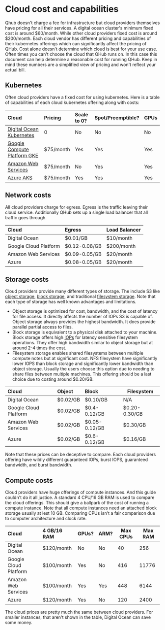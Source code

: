 # Cloud cost and capabilities

Qhub doesn't charge a fee for infrastructure but cloud providers themselves have pricing for all their services. A digital ocean cluster's minimum fixed cost is around \$60/month. While other cloud providers fixed cost is around \$200/month. Each cloud vendor has different pricing and capabilities of their kubernetes offerings which can significantly affect the pricing of QHub. Cost alone doesn't determine which cloud is best for your use case. Often times you can't choose the cloud that QHub runs on. In this case this document can help determine a reasonable cost for running QHub. Keep in mind these numbers are a simplified view of pricing and won't reflect your actual bill.

## Kubernetes

Often cloud providers have a fixed cost for using kubernetes. Here is a table of capabilities of each cloud kubernetes offering along with costs:

| Cloud                                                                         | Pricing   | Scale to 0? | Spot/Preemptible? | GPUs |
|:------------------------------------------------------------------------------|:----------|:------------|------------------|:-----|
| [Digital Ocean Kubernetes](https://www.digitalocean.com/products/kubernetes/) | 0         | No          | No               | No   |
| [Google Compute Platform GKE](https://cloud.google.com/kubernetes-engine/)    | $75/month | Yes         | Yes              | Yes  |
| [Amazon Web Services](https://aws.amazon.com/eks/)                            | $75/month | No          | Yes              | Yes  |
| [Azure AKS](https://azure.microsoft.com/en-us/services/kubernetes-service/)   | $75/month | Yes         | Yes              | Yes  |

## Network costs

All cloud providers charge for egress. Egress is the traffic leaving their cloud service. Additionally QHub sets up a single load balancer that all traffic goes through.

| Cloud                 | Egress        | Load Balancer |
|:----------------------|:--------------|:--------------|
| Digital Ocean         | $0.01/GB      | $10/month     |
| Google Cloud Platform | $0.12-0.08/GB | $200/month    |
| Amazon Web Services   | $0.09-0.05/GB | $20/month     |
| Azure                 | $0.08-0.05/GB | $20/month     |

## Storage costs

Cloud providers provide many different types of storage. The include S3 like [object storage](https://en.wikipedia.org/wiki/Object_storage), [block storage](https://en.wikipedia.org/wiki/Block_(data_storage)), and traditional [filesystem storage](https://en.wikipedia.org/wiki/File_system). Note that each type of storage has well known advantages and limitations.

- Object storage is optimized for cost, bandwidth, and the cost of latency for file access. It directly affects the number of IOPs S3 is capable of. Object storage always provides the highest bandwidth. It does provide parallel partial access to files.
- Block storage is equivalent to a physical disk attached to your machine. Block storage offers high [IOPs](https://en.wikipedia.org/wiki/IOPS) for latency sensitive filesystem operations. They offer high bandwidth similar to object storage but at around 2-4 times the cost.
- Filesystem storage enables shared filesystems between multiple compute notes but at significant cost. NFS filesystem have significantly lower IOPS than block storage and significantly lower bandwidth than object storage. Usually the users choose this option due to needing to share files between multiple machines. This offering should be a last choice due to costing around $0.20/GB.

| Cloud                 | Object   | Block         | Filesystem                       |
|:----------------------|:---------|:--------------|----------------------------------|
| Digital Ocean         | $0.02/GB | $0.10/GB      | N/A                              |
| Google Cloud Platform | $0.02/GB | $0.4-0.12/GB  | \$0.20-0.30/GB |
| Amazon Web Services   | $0.02/GB | $0.05-0.12/GB | $0.30/GB                         |
| Azure                 | $0.02/GB | $0.6-0.12/GB  | $0.16/GB                         |

Note that these prices can be deceptive to compare. Each cloud providers offering have wildly different guaranteed IOPs, burst IOPS, guaranteed bandwidth, and burst bandwidth.

## Compute costs

Cloud providers have huge offerings of compute instances. And this guide couldn't do it all justice. A standard 4 CPU/16 GB RAM is used to compare the cloud offerings. This should give a ballpark of the cost of running a compute instance. Note that all compute instances need an attached block storage usually at lest 10 GB. Comparing CPUs isn't a fair comparison due to computer architecture and clock rate.

| Cloud                 | 4 GB/16 RAM  | GPUs? | ARM? | Max CPUs | Max RAM |
|:----------------------|:-----------|:------|------|-----------------|---------|
| Digital Ocean         | $120/month | No    | No   | 40              | 256     |
| Google Cloud Platform | $100/month | Yes   | No   | 416             | 11776   |
| Amazon Web Services   | $100/month | Yes   | Yes  | 448             | 6144    |
| Azure                 | $120/month | Yes   | No   | 120             | 2400    |

The cloud prices are pretty much the same between cloud providers. For smaller instances, that aren't shown in the table, Digital Ocean can save some money.
